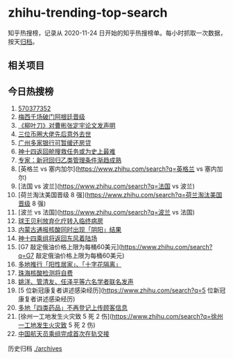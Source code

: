 # zhihu-trending-top-search

知乎热搜榜，记录从 2020-11-24 日开始的知乎热搜榜单。每小时抓取一次数据，按天[归档](./archives)。

## 相关项目

## 今日热搜榜

<!-- BEGIN -->
<!-- 最后更新时间 Sun Dec 04 2022 23:07:14 GMT+0800 (China Standard Time) -->

1. [570377352](https://www.zhihu.com/search?q=570377352)
1. [梅西千场破门阿根廷晋级](https://www.zhihu.com/search?q=梅西千场破门阿根廷晋级)
1. [《柳叶刀》对曹彬张定宇论文发声明](https://www.zhihu.com/search?q=《柳叶刀》对曹彬张定宇论文发声明)
1. [三位币圈大佬先后意外去世](https://www.zhihu.com/search?q=三位币圈大佬先后意外去世)
1. [广州多家银行可暂缓还房贷](https://www.zhihu.com/search?q=广州多家银行可暂缓还房贷)
1. [神十四返回舱搜救任务或为史上最难](https://www.zhihu.com/search?q=神十四返回舱搜救任务或为史上最难)
1. [专家：新冠回归乙类管理条件渐趋成熟](https://www.zhihu.com/search?q=专家：新冠回归乙类管理条件渐趋成熟)
1. [英格兰 vs 塞内加尔](https://www.zhihu.com/search?q=英格兰 vs 塞内加尔)
1. [法国 vs 波兰](https://www.zhihu.com/search?q=法国 vs 波兰)
1. [荷兰淘汰美国晋级 8 强](https://www.zhihu.com/search?q=荷兰淘汰美国晋级 8 强)
1. [波兰 vs 法国](https://www.zhihu.com/search?q=波兰 vs 法国)
1. [球王贝利放弃化疗转入临终病房](https://www.zhihu.com/search?q=球王贝利放弃化疗转入临终病房)
1. [内蒙古通报核酸同时出现「阴阳」结果](https://www.zhihu.com/search?q=内蒙古通报核酸同时出现「阴阳」结果)
1. [神十四乘组将返回东风着陆场](https://www.zhihu.com/search?q=神十四乘组将返回东风着陆场)
1. [G7 敲定俄油价格上限为每桶60美元](https://www.zhihu.com/search?q=G7 敲定俄油价格上限为每桶60美元)
1. [多地推行「阳性居家」、「十字花隔离」](https://www.zhihu.com/search?q=多地推行「阳性居家」、「十字花隔离」)
1. [珠海核酸检测将自费](https://www.zhihu.com/search?q=珠海核酸检测将自费)
1. [姚洋、管清友、任泽平等六名学者联名发声](https://www.zhihu.com/search?q=姚洋、管清友、任泽平等六名学者联名发声)
1. [5 位新冠康复者讲述感染经历](https://www.zhihu.com/search?q=5 位新冠康复者讲述感染经历)
1. [多地「四类药品」不再登记上传顾客信息](https://www.zhihu.com/search?q=多地「四类药品」不再登记上传顾客信息)
1. [徐州一工地发生火灾致 5 死 2 伤](https://www.zhihu.com/search?q=徐州一工地发生火灾致 5 死 2 伤)
1. [中国航天员乘组完成首次在轨交接](https://www.zhihu.com/search?q=中国航天员乘组完成首次在轨交接)

<!-- END -->

历史归档 [./archives](./archives)
